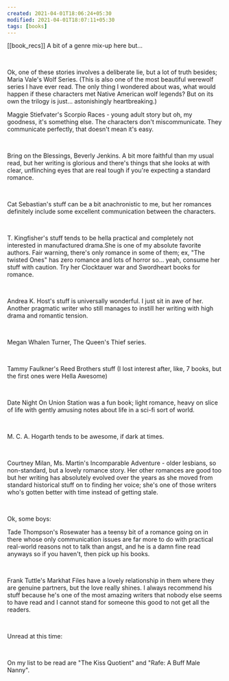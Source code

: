 ```yaml
---
created: 2021-04-01T18:06:24+05:30
modified: 2021-04-01T18:07:11+05:30
tags: [books]
---
```

[[book_recs]]
 A bit of a genre mix-up here but...

&#x200B;

Ok, one of these stories involves a deliberate lie, but a lot of truth besides; Maria Vale's Wolf Series. (This is also one of the most beautiful werewolf series I have ever read. The only thing I wondered about was, what would happen if these characters met Native American wolf legends? But on its own the trilogy is just... astonishingly heartbreaking.)

Maggie Stiefvater's Scorpio Races - young adult story but oh, my goodness, it's something else. The characters don't miscommunicate. They communicate perfectly, that doesn't mean it's easy.

&#x200B;

Bring on the Blessings, Beverly Jenkins. A bit more faithful than my usual read, but her writing is glorious and there's things that she looks at with clear, unflinching eyes that are real tough if you're expecting a standard romance.

&#x200B;

Cat Sebastian's stuff can be a bit anachronistic to me, but her romances definitely  include some excellent communication between the characters.

&#x200B;

T. Kingfisher's stuff tends to be hella practical and completely not interested in manufactured drama.She is one of my absolute favorite authors. Fair warning, there's only romance in some of them; ex, "The twisted Ones" has zero romance and lots of horror so... yeah, consume her stuff with caution. Try her Clocktauer war and Swordheart books for romance.

&#x200B;

Andrea K. Host's stuff is universally wonderful. I just sit in awe of her. Another pragmatic writer who still manages to instill her writing with high drama and romantic tension.

&#x200B;

Megan Whalen Turner, The Queen's Thief series.

&#x200B;

Tammy Faulkner's Reed Brothers stuff (I lost interest after, like, 7 books, but the first ones were Hella Awesome)

&#x200B;

Date Night On Union Station was a fun book; light romance, heavy on slice of life with gently amusing notes about life in a sci-fi sort of world.

&#x200B;

M. C. A. Hogarth tends to be awesome, if dark at times.

&#x200B;

Courtney Milan, Ms. Martin's Incomparable Adventure - older lesbians, so non-standard, but a lovely romance story. Her other romances are good too but her writing has absolutely evolved over the years as she moved from standard historical stuff on to finding her voice; she's one of those writers who's gotten better with time instead of getting stale.

&#x200B;

Ok, some boys:

Tade Thompson's Rosewater has a teensy bit of a romance going on in there whose only communication issues are far more to do with practical real-world reasons not to talk than angst, and he is a damn fine read anyways so if you haven't, then pick up his books.

&#x200B;

Frank Tuttle's Markhat Files have a lovely relationship in them where they are genuine partners, but the love really shines. I always recommend his stuff because he's one of the most amazing writers that nobody else seems to have read and I cannot stand for someone this good to not get all the readers.

&#x200B;

Unread at this time:

&#x200B;

On my list to be read are "The Kiss Quotient" and "Rafe: A Buff Male Nanny". 
